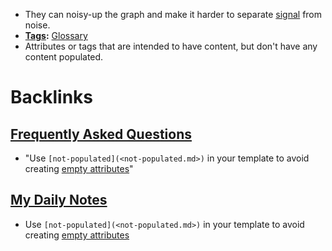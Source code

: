 - They can noisy-up the graph and make it harder to separate [signal](<signal.md>) from noise.
- **[Tags](<Tags.md>):** [Glossary](<Glossary.md>)
- Attributes or tags that are intended to have content, but don't have any content populated. 

# Backlinks
## [Frequently Asked Questions](<Frequently Asked Questions.md>)
- "Use `[not-populated](<not-populated.md>)` in your template to avoid creating [empty attributes](<empty attributes.md>)"

## [My Daily Notes](<My Daily Notes.md>)
- Use `[not-populated](<not-populated.md>)` in your template to avoid creating [empty attributes](<empty attributes.md>)

